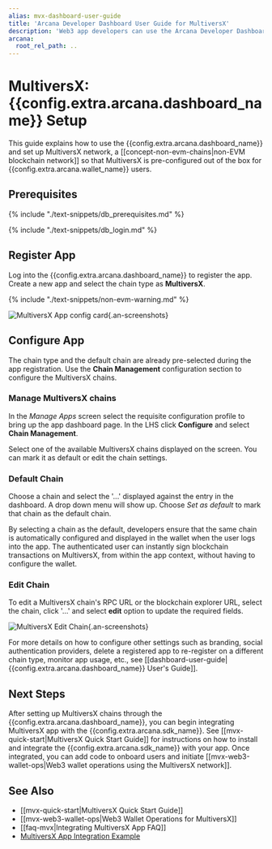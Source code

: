 ```yaml
---
alias: mvx-dashboard-user-guide
title: 'Arcana Developer Dashboard User Guide for MultiversX'
description: 'Web3 app developers can use the Arcana Developer Dashboard to register and configure the apps to use MultiversX network, before integration with the Arcana Auth SDK.'
arcana:
  root_rel_path: ..
---
```


# MultiversX: {{config.extra.arcana.dashboard_name}} Setup

This guide explains how to use the {{config.extra.arcana.dashboard_name}} and set up MultiversX network, a [[concept-non-evm-chains|non-EVM blockchain network]] so that MultiversX is pre-configured out of the box for {{config.extra.arcana.wallet_name}} users.

## Prerequisites

{% include "./text-snippets/db_prerequisites.md" %}

{% include "./text-snippets/db_login.md" %}

## Register App

Log into the {{config.extra.arcana.dashboard_name}} to register the app. Create a new app and select the chain type as **MultiversX**. 

{% include "./text-snippets/non-evm-warning.md" %}

![MultiversX App config card](/img/an_db_new_mvx_app_card.gif){.an-screenshots}

## Configure App

The chain type and the default chain are already pre-selected during the app registration. Use the **Chain Management** configuration section to configure the MultiversX chains.

### Manage MultiversX chains

In the *Manage Apps* screen select the requisite configuration profile to bring up the app dashboard page. In the LHS click **Configure** and select **Chain Management**.

Select one of the available MultiversX chains displayed on the screen. You can mark it as default or edit the chain settings.

### Default Chain

Choose a chain and select the '...' displayed against the entry in the dashboard. A drop down menu will show up. Choose *Set as default* to mark that chain as the default chain.

By selecting a chain as the default, developers ensure that the same chain is automatically configured and displayed in the wallet when the user logs into the app. The authenticated user can instantly sign blockchain transactions on MultiversX, from within the app context, without having to configure the wallet.

### Edit Chain

To edit a MultiversX chain's RPC URL or the blockchain explorer URL, select the chain, click '...' and select **edit** option to update the required fields.

![MultiversX Edit Chain](/img/an_db_new_mvx_edit_chain.gif){.an-screenshots}

For more details on how to configure other settings such as branding, social authentication providers, delete a registered app to re-register on a different chain type, monitor app usage, etc., see [[dashboard-user-guide|{{config.extra.arcana.dashboard_name}} User's Guide]]. 

## Next Steps

After setting up MultiversX chains through the {{config.extra.arcana.dashboard_name}}, you can begin integrating MultiversX app with the {{config.extra.arcana.sdk_name}}. See [[mvx-quick-start|MultiversX Quick Start Guide]] for instructions on how to install and integrate the {{config.extra.arcana.sdk_name}} with your app. Once integrated, you can add code to onboard users and initiate [[mvx-web3-wallet-ops|Web3 wallet operations using the MultiversX network]].

## See Also

* [[mvx-quick-start|MultiversX Quick Start Guide]]
* [[mvx-web3-wallet-ops|Web3 Wallet Operations for MultiversX]]
* [[faq-mvx|Integrating MultiversX App FAQ]]
* [MultiversX App Integration Example](https://github.com/arcana-network/auth-examples)
